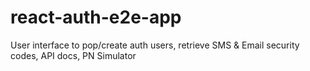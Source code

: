 # react-auth-e2e-app
User interface to pop/create auth users, retrieve SMS & Email security codes, API docs, PN Simulator
